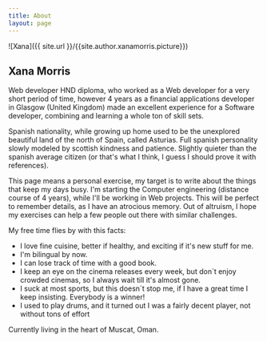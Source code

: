 ```yaml
---
title: About
layout: page
---
```

![Xana]({{ site.url }}/{{site.author.xanamorris.picture}})


<h2>Xana Morris</h2>

<p>Web developer HND diploma, who worked as a Web developer for a very short period of time, however 4 years as a financial applications developer in Glasgow (United Kingdom) made an excellent experience for a Software developer, combining and learning a whole ton of skill sets. </p>

<p>Spanish nationality, while growing up home used to be the unexplored beautiful land of the north of Spain, called Asturias. Full spanish personality slowly modeled by scottish kindness and patience. Slightly quieter than the spanish average citizen (or that's what I think, I guess I should prove it with references). </p>

 <p>This page means a personal exercise, my target is to write about the things that keep my days busy. I'm starting the Computer engineering (distance course of 4 years), while I'll be working in Web projects.
 This will be perfect to remember details, as I have an atrocious memory. Out of altruism, I hope my exercises can help a few people out there with similar challenges. </p>

<p>My free time flies by with this facts: 

<ul>
<li>I love fine cuisine, better if healthy, and exciting if it's new stuff for me. </li>
<li>I'm bilingual by now. </li>
<li>I can lose track of time with a good book. </li>
<li>I keep an eye on the cinema releases every week, but don´t enjoy crowded cinemas, so I always wait till it's almost gone.</li>
<li>I suck at most sports, but this doesn´t stop me, if I have a great time I keep insisting. Everybody is a winner! </li>
<li>I used to play drums, and it turned out I was a fairly decent player, not without tons of effort </li>
</ul></p>

<p>Currently living in the heart of Muscat, Oman. </p>





<!-- 

	<p>Desarrolladora de aplicaciones web de título, que a su vez nunca a trabajado como desarrolladora Web, pero si como desarrolladora de aplicaciones financieras durante 4 años en Glasgow, Reino Unido. </p>

<p>Esta página supone un ejercicio personal, mi objetivo es escribir sobre lo que va ocupando mis días. 
Y de forma egoísta me servirá para recordar los detalles de lo que voy estudiando, ya que tengo una memoria atroz. Si de forma altruísta facilito la vida a alguien más que se enfrente a retos similares, estupendo!  </p>



<h2>Skills</h2>

<ul class="skill-list">
	<li>HTML - Jade - Haml - Erb</li>
	<li>Responsive (Mobile First)</li>
	<li>CSS (Stylus, Sass, Less)</li>
	<li>Css Frameworks (Bootstrap, Foundation)</li>
	<li>Javascript (Design Patterns, Testes)</li>
	<li>NodeJS</li>
	<li>AngularJS - ReactJS</li>
	<li>Grunt - Gulp - Yeoman</li>
	<li>Git</li>
	<li>PHP</li>
	<li>Python</li>
	<li>MySQL - MongoDB</li>
	<li>Scrum and Kanban</li>
	<li>TDD e Continuous Integration</li>
</ul>

<h2>Projects</h2>

<ul>
	<li><a href="https://github.com/">Lorem Lorem</a></li>
	<li><a href="https://github.com/">Ipsum Dolor</a></li>
	<li><a href="https://github.com/">Dolor Lorem</a></li>
</ul>
 -->